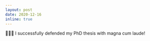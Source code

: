 ```yaml
---
layout: post
date: 2020-12-16
inline: true
---
```


👨🏻‍🎓 I successfully defended my PhD thesis with magna cum laude!
